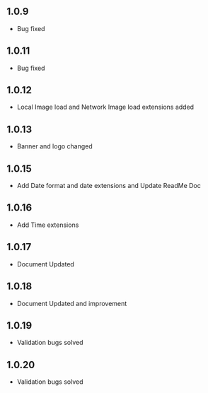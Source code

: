 ## 1.0.9

* Bug fixed

## 1.0.11

* Bug fixed

## 1.0.12

* Local Image load and Network Image load extensions added

## 1.0.13

* Banner and logo changed

## 1.0.15

* Add Date format and date extensions and Update ReadMe Doc

## 1.0.16

* Add Time extensions

## 1.0.17

* Document Updated

## 1.0.18

* Document Updated and improvement

## 1.0.19

* Validation bugs solved

## 1.0.20

* Validation bugs solved

